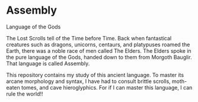 # Assembly
Language of the Gods

The Lost Scrolls tell of the Time before Time. Back when fantastical creatures such as dragons, unicorns, centaurs, and platypuses roamed the Earth, there was a noble race of men called The Elders. The Elders spoke in the pure language of the Gods, handed down to them from Morgoth Bauglir. That language is called Assembly.

This repository contains my study of this ancient language. To master its arcane morphology and syntax, I have had to consult brittle scrolls, moth-eaten tomes, and cave hieroglyphics. For if I can master this language, I can rule the world!!
